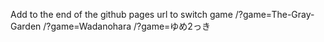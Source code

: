 Add to the end of the github pages url to switch game
/?game=The-Gray-Garden
/?game=Wadanohara
/?game=ゆめ2っき
